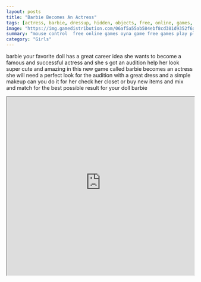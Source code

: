 ```yaml
---
layout: posts
title: "Barbie Becomes An Actress"
tags: [actress, barbie, dressup, hidden, objects, free, online, games, oyna, game, free, games, play, play, games]
image: "https://img.gamedistribution.com/06af5a55ab584ebf8cd381d9352f6ae2.jpg"
summary: "mouse control  free online games oyna game free games play play games"
category: "Girls"
---
```


barbie your favorite doll has a great career idea she wants to become a famous and successful actress and she s got an audition help her look super cute and amazing in this new game called barbie becomes an actress she will need a perfect look for the audition with a great dress and a simple makeup can you do it for her check her closet or buy new items and mix and match for the best possible result for your doll barbie

<iframe width="100%" height="480px;" src="https://html5.gamedistribution.com/06af5a55ab584ebf8cd381d9352f6ae2/"></iframe>